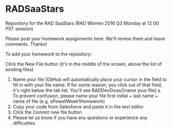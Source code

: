 # RADSaaStars
Repository for the RAD SaaStars (RAD Women 2016 Q3 Monday at 12:00 PST session)

Please post your homework assignments here. We'll review them and leave comments. Thanks!

To add your homework to the repository:

Click the New File button (it's in the middle of the screen, above the list of existing files)
  1. Name your file (GitHub will automatically place your cursor in the field to fill in with your file name. If for some reason, you click out of that field, it's right below the tab list. You'll see RADDevDivas/[name your file] a. To prevent confusion, please name your file first initial + last name + name of file (e.g. sPowellWeek1Homework)
  2. Copy your code from Salesforce and paste it in the text editor
  3. Click the Commit new file button
  4. Please let us know if you have any questions or experience any difficulties.
